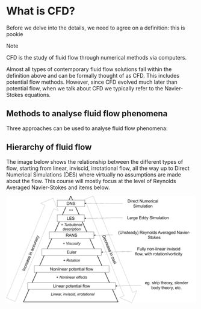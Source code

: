 # What is CFD?

Before we delve into the details, we need to agree on a definition: this is pookie
> [!Note]
> <a name="what-is-cfd">CFD is the study of  fluid flow through numerical methods via computers.</a>

Almost all types of contemporary fluid flow solutions fall within the definition above and can be formally thought of as CFD. This includes potential flow methods. However, since CFD evolved much later than potential flow, when we talk about CFD we typically refer to the Navier-Stokes equations. 
## Methods to analyse fluid flow phenomena
Three approaches can be used to analyse fluid flow phenomena:

## Hierarchy of fluid flow
The image below shows the relationship between the different types of flow, starting from linear, inviscid, irrotational flow, all the way up to Direct Numerical Simulations (DES) where virtually no assumptions are made about the flow. This course will mostly focus at the level of Reynolds Averaged Navier-Stokes and items below. 

![Fluid flow hierarchy, adapted from Terziev et al. (2020)](/images/hierarchy.png)

